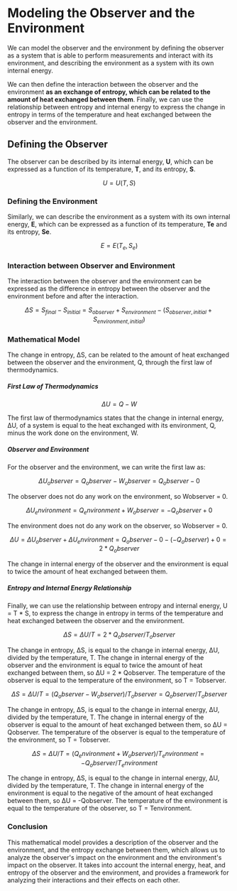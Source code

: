 # Modeling the Observer and the Environment

We can model the observer and the environment by defining the observer as a system that is able to perform measurements and interact with its environment, and describing the environment as a system with its own internal energy.  

We can then define the interaction between the observer and the environment **as an exchange of entropy, which can be related to the amount of heat exchanged between them**. Finally, we can use the relationship between entropy and internal energy to express the change in entropy in terms of the temperature and heat exchanged between the observer and the environment.

## Defining the Observer

The observer can be described by its internal energy, **U**, which can be expressed as a function of its temperature, **T**, and its entropy, **S**.

$$ U = U(T, S) $$

### Defining the Environment

Similarly, we can describe the environment as a system with its own internal energy, **E**, which can be expressed as a function of its temperature, **Te**  and its entropy, **Se**. 

$$ E = E(T_e, S_e) $$

### Interaction between Observer and Environment

The interaction between the observer and the environment can be expressed as the difference in entropy between the observer and the environment before and after the interaction.

$$ ΔS = S_{final} - S_{initial} = S_{observer} + S_{environment} - (S_{observer, initial} + S_{environment, initial}) $$

### Mathematical Model

The change in entropy, ΔS, can be related to the amount of heat exchanged between the observer and the environment, Q, through the first law of thermodynamics.

##### First Law of Thermodynamics

$$ ΔU = Q - W $$

The first law of thermodynamics states that the change in internal energy, ΔU, of a system is equal to the heat exchanged with its environment, Q, minus the work done on the environment, W.

##### Observer and Environment

For the observer and the environment, we can write the first law as:

$$ ΔU_observer = Q_observer - W_observer = Q_observer - 0 $$

The observer does not do any work on the environment, so Wobserver = 0.

$$ ΔU_environment = Q_environment + W_observer = -Q_observer + 0 $$

The environment does not do any work on the observer, so Wobserver = 0.

$$ ΔU = ΔU_observer + ΔU_environment = Q_observer - 0 - (-Q_observer) + 0 = 2 * Q_observer $$

The change in internal energy of the observer and the environment is equal to twice the amount of heat exchanged between them.  

##### Entropy and Internal Energy Relationship 

Finally, we can use the relationship between entropy and internal energy, U = T * S, to express the change in entropy in terms of the temperature and heat exchanged between the observer and the environment.

$$ ΔS = ΔU / T = 2 * Q_observer / T_observer $$

The change in entropy, ΔS, is equal to the change in internal energy, ΔU, divided by the temperature, T. The change in internal energy of the observer and the environment is equal to twice the amount of heat exchanged between them, so ΔU = 2 * Qobserver. The temperature of the observer is equal to the temperature of the environment, so T = Tobserver.

$$ ΔS = ΔU / T = (Q_observer - W_observer) / T_observer = Q_observer / T_observer $$

The change in entropy, ΔS, is equal to the change in internal energy, ΔU, divided by the temperature, T. The change in internal energy of the observer is equal to the amount of heat exchanged between them, so ΔU = Qobserver. The temperature of the observer is equal to the temperature of the environment, so T = Tobserver.

$$ ΔS = ΔU / T = (Q_environment + W_observer) / T_environment = -Q_observer / T_environment $$

The change in entropy, ΔS, is equal to the change in internal energy, ΔU, divided by the temperature, T. The change in internal energy of the environment is equal to the negative of the amount of heat exchanged between them, so ΔU = -Qobserver. The temperature of the environment is equal to the temperature of the observer, so T = Tenvironment.

### Conclusion

This mathematical model provides a description of the observer and the environment, and the entropy exchange between them, which allows us to analyze the observer's impact on the environment and the environment's impact on the observer. It takes into account the internal energy, heat, and entropy of the observer and the environment, and provides a framework for analyzing their interactions and their effects on each other.
